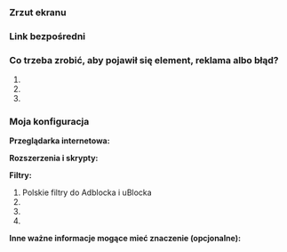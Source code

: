 <!--
Dziękujemy za zgłoszenie na rzecz polskich filtrów do Adblocka i uBlocka
Przed podjęciem jakiegokolwiek działania koniecznie zapoznaj się z CONTRIBUTING.md
-->
### Zrzut ekranu
<!--
Przeciągnij i upuść tutaj swój zrzut lub zamieść do niego link.
-->

### Link bezpośredni
<!--
Wstaw tutaj link bezpośredni do strony, na której występuje element, reklama albo błąd.
-->

### Co trzeba zrobić, aby pojawił się element, reklama albo błąd?
1. 
2. 
3. 


### Moja konfiguracja
**Przeglądarka internetowa:**

**Rozszerzenia i skrypty:**

**Filtry:**
1. Polskie filtry do Adblocka i uBlocka
2. 
3. 
4. 

**Inne ważne informacje mogące mieć znaczenie (opcjonalne):**

